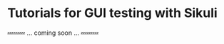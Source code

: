 Tutorials for GUI testing with Sikuli
=====================================

:zzz::zzz::zzz: ... coming soon ... :zzz::zzz::zzz:

